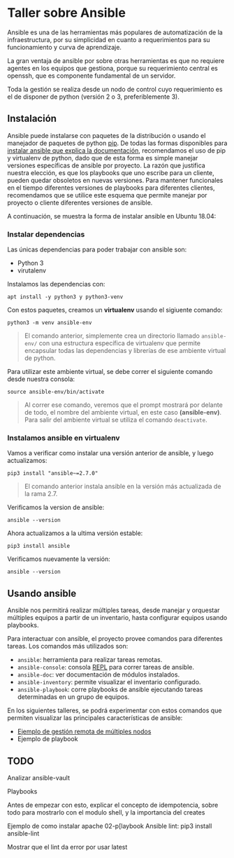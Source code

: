 # Taller sobre Ansible

Ansible es una de las herramientas más populares de automatización de la
infraestructura, por su simplicidad en cuanto a requerimientos para su
funcionamiento y curva de aprendizaje.

La gran ventaja de ansible por sobre otras herramientas es que no requiere
agentes en los equipos que gestiona, porque su requerimiento central es openssh,
que es componente fundamental de un servidor.

Toda la gestión se realiza desde un nodo de control cuyo requerimiento es el de
disponer de python (versión 2 o 3, preferiblemente 3).

## Instalación

Ansible puede instalarse con paquetes de la distribución o usando el manejador
de paquetes de python [pip](https://pypi.org/project/pip/). De todas las formas
disponibles para [instalar ansible que explica la
documentación](https://docs.ansible.com/ansible/latest/installation_guide/index.html),
recomendamos el uso de pip y virtualenv de python, dado que de esta forma es
simple manejar versiones específicas de ansible por proyecto. 
La razón que justifica nuestra elección, es que los playbooks que uno escribe
para un cliente, pueden quedar obsoletos en nuevas versiones. Para mantener
funcionales en el tiempo diferentes versiones de playbooks para diferentes
clientes, recomendamos que se utilice este esquema que permite manejar por
proyecto o cliente diferentes versiones de ansible.

A continuación, se muestra la forma de instalar ansible en Ubuntu 18.04:

### Instalar dependencias

Las únicas dependencias para poder trabajar con ansible son:

* Python 3
* virutalenv

Instalamos las dependencias con:

```
apt install -y python3 y python3-venv
```

Con estos paquetes, creamos un **virtualenv** usando el sigiuente comando:

```
python3 -m venv ansible-env
```

> El comando anterior, simplemente crea un directorio llamado `ansible-env/` con
> una estructura específica de virtualenv que permite encapsular todas las
> dependencias y librerías de ese ambiente virtual de python.

Para utilizar este ambiente virtual, se debe correr el siguiente comando desde nuestra consola:

```
source ansible-env/bin/activate 
```

> Al correr ese comando, veremos que el prompt mostrará por delante de todo, el
> nombre del ambiente virtual, en este caso **(ansible-env)**. Para salir del ambiente virtual 
> se utiliza el comando `deactivate`.

### Instalamos ansible en virtualenv

Vamos a verificar como instalar una versión anterior de ansible, y luego
actualizamos:

```
pip3 install "ansible~=2.7.0"
```

> El comando anterior instala ansible en la versión más actualizada de la rama 2.7.

Verificamos la version de ansible:

```
ansible --version
```

Ahora actualizamos a la ultima versión estable:

```
pip3 install ansible
```

Verificamos nuevamente la versión:

```
ansible --version
```

## Usando ansible

Ansible nos permitirá realizar múltiples tareas, desde manejar y orquestar
múltiples equipos a partir de un inventario, hasta configurar equipos usando
playbooks.

Para interactuar con ansible, el proyecto provee comandos para diferentes
tareas. Los comandos más utilizados son:

* `ansible`:  herramienta para realizar tareas remotas.
* `ansible-console`: consola [REPL](https://es.wikipedia.org/wiki/REPL) para
  correr tareas de ansible.
* `ansible-doc`: ver documentación de módulos instalados.
* `ansible-inventory`: permite visualizar el inventario configurado.
* `ansible-playbook`: corre playbooks de ansible ejecutando tareas determinadas
  en un grupo de equipos.

En los siguientes talleres, se podrá experimentar con estos comandos que
permiten visualizar las principales características de ansible:

* [Ejemplo de gestión remota de múltiples nodos](./01-remote-connection)
* Ejemplo de playbook


## TODO
Analizar ansible-vault 

Playbooks

Antes de  empezar con esto, explicar el concepto de idempotencia, sobre todo para mostrarlo con el modulo shell, y la importancia del creates

Ejemplo de como instalar apache 02-p[laybook
Ansible lint: pip3 install ansible-lint

Mostrar que el lint da error por usar latest
